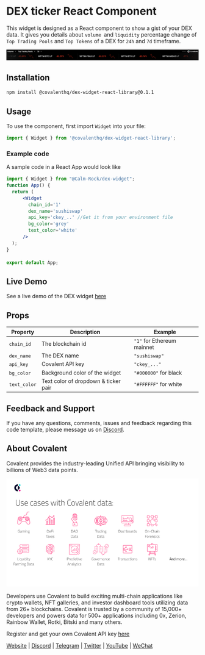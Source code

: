 # DEX ticker React Component
This widget is designed as a React component to show a gist of your DEX data. It gives you details about `volume `and `liquidity` percentage change of `Top Trading Pools` and `Top Tokens` of a DEX for `24h` and `7d` timeframe.

![DEX widget demo gif](./public/dex_widget_image.png)


## Installation
```sh
npm install @covalenthq/dex-widget-react-library@0.1.1
```

## Usage
To use the component, first import `Widget` into your file:
```jsx
import { Widget } from '@covalenthq/dex-widget-react-library'; 
```

### Example code
A sample code in a React App would look like
```jsx
import { Widget } from "@Calm-Rock/dex-widget";
function App() {
  return (
      <Widget 
        chain_id='1'
        dex_name='sushiswap'
        api_key='ckey_..' //Get it from your environment file
        bg_color='grey'
        text_color='white'
      /> 
  );
}

export default App;
```
## Live Demo
See a live demo of the DEX widget [here](https://covalenthq.github.io/dex-widget-demo/)

## Props

| Property |Description | Example |
| -------- | -------- | -------- |
| `chain_id`     | The blockchain id     | `"1"` for Ethereum mainnet
| `dex_name`     | The DEX name     |`"sushiswap"`
| `api_key`     | Covalent API key     |`"ckey_..."`
| `bg_color`     | Background color of the widget     |`"#000000"` for black
| `text_color`     | Text color of dropdown & ticker pair|`"#FFFFFF"` for white


## Feedback and Support
If you have any questions, comments, issues and feedback regarding this code template, please message us on [Discord](https://covalenthq.com/discord).

## About Covalent
Covalent provides the industry-leading Unified API bringing visibility to billions of Web3 data points. 

![Covalent Use Cases](./public/covalent_usecases.png)

Developers use Covalent to build exciting multi-chain applications like crypto wallets, NFT galleries, and investor dashboard tools utilizing data from 26+ blockchains. Covalent is trusted by a community of 15,000+ developers and powers data for 500+ applications including 0x, Zerion, Rainbow Wallet, Rotki, Bitski and many others.

Register and get your own Covalent API key [here](https://www.covalenthq.com/platform)

[Website](https://www.covalenthq.com) | [Discord](https://covalenthq.com/discord) | [Telegram](https://t.me/CovalentHQ) | [Twitter](https://twitter.com/covalent_hq) | [YouTube](https://www.youtube.com/channel/UCGn-T9qPiXAx490Wr6WPbOw) | [WeChat](https://mp.weixin.qq.com/s?__biz=MzU0MzY5ODMzMg==&mid=2247483899&idx=1&sn=9c1d4df3acc04bc35c429b244307d3c7&chksm=fb063d08cc71b41e2da96b4747513acf2ab9182babe57c135e4a7d1fef9255eb3b310217835c&token=2144505038&lang=zh_CN#rd)